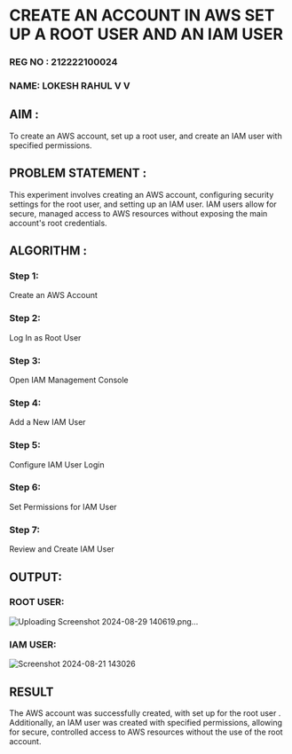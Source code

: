  # CREATE AN  ACCOUNT IN AWS SET UP A ROOT USER AND AN IAM USER 
 
### REG NO : 212222100024
### NAME: LOKESH RAHUL V V

## AIM :
To create an AWS account, set up a root user, and create an IAM user with specified permissions.

## PROBLEM STATEMENT :
This experiment involves creating an AWS account, configuring security settings for the root user, and setting up an IAM user. IAM users allow for secure, managed access to AWS resources without exposing the main account's root credentials.

## ALGORITHM :
 ### Step 1:
 Create an AWS Account </br>
 ### Step 2:
 Log In as Root User </br>
 ### Step 3:
 Open IAM Management Console</br>
 ### Step 4:
 Add a New IAM User</br>
 ### Step 5:
 Configure IAM User Login</br>
 ### Step 6:
 Set Permissions for IAM User</br>
 ### Step 7:
 Review and Create IAM User</br>


## OUTPUT:

### ROOT USER:

![Uploading Screenshot 2024-08-29 140619.png…]()


 ### IAM USER:

![Screenshot 2024-08-21 143026](https://github.com/user-attachments/assets/11c7a4f9-d581-472a-a580-46ca96a6accf)




## RESULT
The AWS account was successfully created, with set up for the root user . Additionally, an IAM user was created with specified permissions, allowing for secure, controlled access to AWS resources without the use of the root account. 

  


